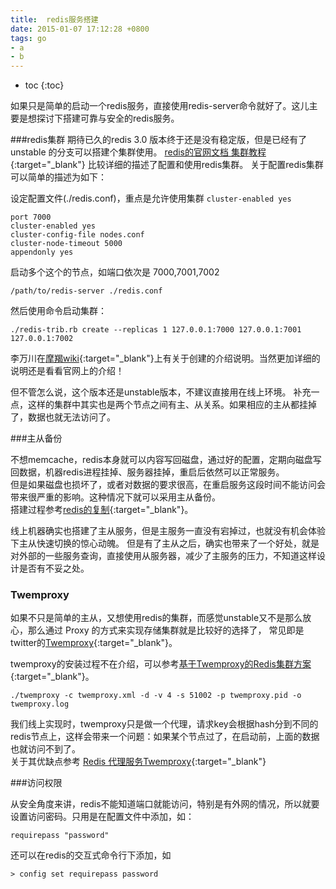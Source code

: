 ```yaml
---
title:  redis服务搭建
date: 2015-01-07 17:12:28 +0800
tags: go
- a
- b
---
```


* toc 
{:toc}

如果只是简单的启动一个redis服务，直接使用redis-server命令就好了。这儿主要是想探讨下搭建可靠与安全的redis服务。

###redis集群
期待已久的redis 3.0 版本终于还是没有稳定版，但是已经有了 unstable 的分支可以搭建个集群使用。
[redis的官网文档 集群教程](http://redisdoc.com/topic/cluster-tutorial.htm){:target="_blank"} 比较详细的描述了配置和使用redis集群。 
关于配置redis集群可以简单的描述为如下：

设定配置文件(./redis.conf)，重点是允许使用集群 `cluster-enabled yes`
    
    port 7000
    cluster-enabled yes
    cluster-config-file nodes.conf
    cluster-node-timeout 5000
    appendonly yes

启动多个这个的节点，如端口依次是 7000,7001,7002
    
    /path/to/redis-server ./redis.conf
    
然后使用命令启动集群：

    ./redis-trib.rb create --replicas 1 127.0.0.1:7000 127.0.0.1:7001 127.0.0.1:7002    

李万川在[摩羯wiki](wiki.mjyun.com/index.php/Redis){:target="_blank"}上有关于创建的介绍说明。当然更加详细的说明还是看看官网上的介绍！

但不管怎么说，这个版本还是unstable版本，不建议直接用在线上环境。
补充一点，这样的集群中其实也是两个节点之间有主、从关系。如果相应的主从都挂掉了，数据也就无法访问了。

###主从备份

不想memcache，redis本身就可以内容写回磁盘，通过好的配置，定期向磁盘写回数据，机器redis进程挂掉、服务器挂掉，重启后依然可以正常服务。  
但是如果磁盘也损坏了，或者对数据的要求很高，在重启服务这段时间不能访问会带来很严重的影响。这种情况下就可以采用主从备份。  
搭建过程参考[redis的复制](http://redisdoc.com/topic/replication.html){:target="_blank"}。

线上机器确实也搭建了主从服务，但是主服务一直没有宕掉过，也就没有机会体验下主从快速切换的惊心动魄。
但是有了主从之后，确实也带来了一个好处，就是对外部的一些服务查询，直接使用从服务器，减少了主服务的压力，不知道这样设计是否有不妥之处。

### Twemproxy

如果不只是简单的主从，又想使用redis的集群，而感觉unstable又不是那么放心，那么通过 Proxy 的方式来实现存储集群就是比较好的选择了，
常见即是twitter的[Twemproxy](https://github.com/twitter/twemproxy){:target="_blank"}。

twemproxy的安装过程不在介绍，可以参考[基于Twemproxy的Redis集群方案](http://www.cnblogs.com/haoxinyue/p/redis.html){:target="_blank"}。
    
    ./twemproxy -c twemproxy.xml -d -v 4 -s 51002 -p twemproxy.pid -o twemproxy.log
    
我们线上实现时，twemproxy只是做一个代理，请求key会根据hash分到不同的redis节点上，这样会带来一个问题：如果某个节点过了，在启动前，上面的数据也就访问不到了。  
关于其优缺点参考 [Redis 代理服务Twemproxy](http://blog.csdn.net/hguisu/article/details/9174459){:target="_blank"}

###访问权限

从安全角度来讲，redis不能知道端口就能访问，特别是有外网的情况，所以就要设置访问密码。只用是在配置文件中添加，如：

    requirepass "password"
    
还可以在redis的交互式命令行下添加，如
    
    > config set requirepass password   

